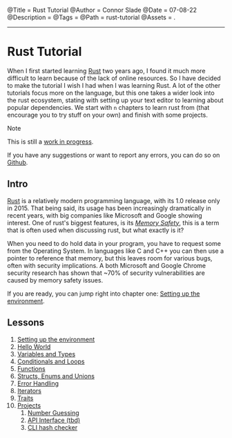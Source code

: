 @Title = Rust Tutorial
@Author = Connor Slade
@Date = 07-08-22
@Description =
@Tags =
@Path = rust-tutorial
@Assets = .

---

<link rel="stylesheet" href="../assets/rust-tutorial/style.css" />

# Rust Tutorial

When I first started learning [Rust](rust-lang.org) two years ago, I found it much more difficult to learn because of the lack of online resources.
So I have decided to make the tutorial I wish I had when I was learning Rust.
A lot of the other tutorials focus more on the language, but this one takes a wider look into the rust ecosystem, stating with setting up your text editor to learning about popular dependencies.
We start with `n` chapters to learn rust from (that encourage you to try stuff on your own) and finish with some projects.

<div ad note>
Note

This is still a <u>work in progress</u>.

If you have any suggestions or want to report any errors, you can do so on [Github](https://github.com/basicprogrammer10/connorcode-writing).

</div>

## Intro

[Rust](rust-lang.org) is a relatively modern programming language, with its 1.0 release only in 2015.
That being said, its usage has been increasingly dramatically in recent years, with big companies like Microsoft and Google showing interest.
One of rust's biggest features, is its [_Memory Safety_](https://en.wikipedia.org/wiki/Memory_safety), this is a term that is often used when discussing rust, but what exactly is it?

When you need to do hold data in your program, you have to request some from the Operating System. <!--EDIT-->
In languages like C and C++ you can then use a <span title="">pointer</span> to reference that memory, but this leaves room for various bugs, often with security implications.
A both Microsoft and Google Chrome security research has shown that ~70% of security vulnerabilities are caused by memory safety issues.

If you are ready, you can jump right into chapter one: [Setting up the environment](/writing/rust-tutorial/setting-up-the-environment).

## Lessons

1. [Setting up the environment](/writing/rust-tutorial/setting-up-the-environment)
2. [Hello World](/writing/rust-tutorial/hello-world)
3. [Variables and Types]()
4. [Conditionals and Loops]()
5. [Functions]()
6. [Structs, Enums and Unions]()
7. [Error Handling]()
8. [Iterators]()
9. [Traits]()
10. [Projects]()
    1. [Number Guessing]()
    2. [API Interface (tbd)]()
    3. [CLI hash checker]()
